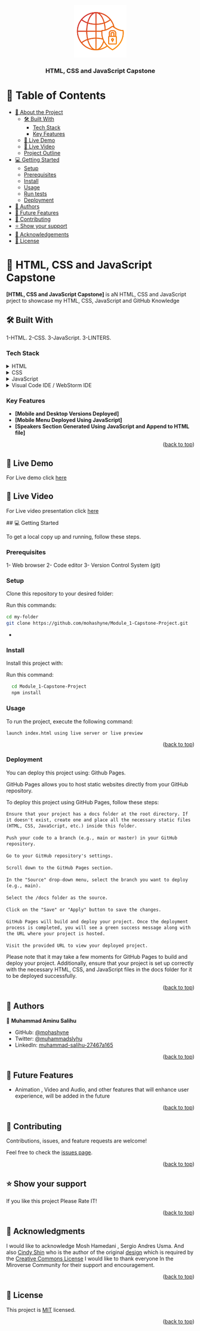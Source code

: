 <div align="center">
 <img src="./dist/assets/logo/cyber-security.png" alt="logo" width="140"  height="auto" />
  <h3><b>HTML, CSS and JavaScript Capstone</b></h3>
</div>

# 📗 Table of Contents

- [📖 About the Project](#about-project)
    - [🛠 Built With](#built-with)
        - [Tech Stack](#tech-stack)
        - [Key Features](#key-features)
    - [🚀 Live Demo](#live-demo)
    - [🚀 Live Video](#live-video)
    - [Project Outline](#project-outline)
- [💻 Getting Started](#getting-started)
    - [Setup](#setup)
    - [Prerequisites](#prerequisites)
    - [Install](#install)
    - [Usage](#usage)
    - [Run tests](#run-tests)
    - [Deployment](#deployment)
- [👥 Authors](#authors)
- [🔭 Future Features](#future-features)
- [🤝 Contributing](#contributing)
- [⭐️ Show your support](#support)
- [🙏 Acknowledgements](#acknowledgements)
- [📝 License](#license)

# 📖 <a name="about-project">HTML, CSS and JavaScript Capstone</a>

**[HTML, CSS and JavaScript Capstone]** is aN HTML, CSS and JavaScript prject to showcase my HTML, CSS, JavaScript and GitHub Knowledge

## 🛠 Built With <a name="built-with"></a>

1-HTML.
2-CSS.
3-JavaScript.
3-LINTERS.

### Tech Stack <a name="tech-stack"></a>

<details>
  <summary>HTML</summary>
</details>
<details>
  <summary>CSS</summary>
</details>
<details>
  <summary>JavaScript</summary>
</details>
<details>
<summary>Visual Code IDE / WebStorm IDE</summary>
</details>

<!-- Features -->

### Key Features <a name="key-features"></a>

- **[Mobile and Desktop Versions Deployed]**
- **[Mobile Menu Deployed Using JavaScript]**
- **[Speakers Section Generated Using JavaScript and Append to HTML file]**

<p align="right">(<a href="#readme-top">back to top</a>)</p>

## 🚀 Live Demo <a name="live-demo"></a>

<p>For Live demo click
<a href="https://mohashyne.github.io/Module1_Capstone/dist/"> here </a></p>

## 🚀 Live Video <a name="live-video"></a>

<p>For Live video presentation click
<a href="https://drive.google.com"> here </a></p>
## 💻 Getting Started <a name="getting-started"></a>

To get a local copy up and running, follow these steps.

### Prerequisites

1- Web browser
2- Code editor
3- Version Control System (git)

### Setup

Clone this repository to your desired folder:

Run this commands:

```sh
cd my-folder
git clone https://github.com/mohashyne/Module_1-Capstone-Project.git
```

-

### Install

Install this project with:

Run this command:

```sh
  cd Module_1-Capstone-Project
  npm install
```

### Usage

To run the project, execute the following command:

```
launch index.html using live server or live preview
```


<p align="right">(<a href="#readme-top">back to top</a>)</p>

### Deployment

You can deploy this project using: Github Pages.

GitHub Pages allows you to host static websites directly from your GitHub repository.

To deploy this project using GitHub Pages, follow these steps:

    Ensure that your project has a docs folder at the root directory. If it doesn't exist, create one and place all the necessary static files (HTML, CSS, JavaScript, etc.) inside this folder.

    Push your code to a branch (e.g., main or master) in your GitHub repository.

    Go to your GitHub repository's settings.

    Scroll down to the GitHub Pages section.

    In the "Source" drop-down menu, select the branch you want to deploy (e.g., main).

    Select the /docs folder as the source.

    Click on the "Save" or "Apply" button to save the changes.

    GitHub Pages will build and deploy your project. Once the deployment process is completed, you will see a green success message along with the URL where your project is hosted.

    Visit the provided URL to view your deployed project.

Please note that it may take a few moments for GitHub Pages to build and deploy your project. Additionally, ensure that your project is set up correctly with the necessary HTML, CSS, and JavaScript files in the docs folder for it to be deployed successfully.

<p align="right">(<a href="#readme-top">back to top</a>)</p>

<!-- AUTHORS -->

## 👥 Authors <a name="authors"></a>

👤 **Muhammad Aminu Salihu**

- GitHub: [@mohashyne](https://github.com/mohashyne)
- Twitter: [@muhammadslyhu](https://twitter.com/muhammadslyhu)
- LinkedIn: [muhammad-salihu-27467a165](https://linkedin.com/in/muhammad-salihu-27467a165)

<p align="right">(<a href="#readme-top">back to top</a>)</p>

## 🔭 Future Features <a name="future-features"></a>

- Animation , Video and Audio, and other features that will enhance user experience, will be added in the future

<p align="right">(<a href="#readme-top">back to top</a>)</p>

## 🤝 Contributing <a name="contributing"></a>

Contributions, issues, and feature requests are welcome!

Feel free to check the <a href="https://github.com/mohashyne/Module1_Capstone/issues">issues page</a>.

<p align="right">(<a href="#readme-top">back to top</a>)</p>

## ⭐️ Show your support <a name="support"></a>

If you like this project Please Rate IT!

<p align="right">(<a href="#readme-top">back to top</a>)</p>

## 🙏 Acknowledgments <a name="acknowledgements"></a>

I would like to acknowledge Mosh Hamedani , Sergio Andres Usma.
And also <a href="https://www.behance.net/adagio07">Cindy Shin</a> who is the author of the original <a href="https://www.behance.net/gallery/29845175/CC-Global-Summit-2015"> design</a> which is required by the <a href=" https://creativecommons.org/licenses/ ">Creative Commons License</a>
I would like to thank everyone In  the Miroverse Community for their support and encouragement.

<p align="right">(<a href="#readme-top">back to top</a>)</p>

## 📝 License <a name="license"></a>

This project is [MIT](LICENSE) licensed.

<p align="right">(<a href="#readme-top">back to top</a>)</p>
